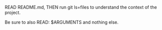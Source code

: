 READ README.md, THEN run git ls=files to understand the context of the project.

Be sure to also READ: $ARGUMENTS and nothing else.